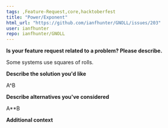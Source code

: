```yaml
---
tags: ,Feature-Request,core,hacktoberfest
title: "Power/Exponent"
html_url: "https://github.com/ianfhunter/GNOLL/issues/203"
user: ianfhunter
repo: ianfhunter/GNOLL
---
```


**Is your feature request related to a problem? Please describe.**
<!-- A clear and concise description of what the problem is. Ex. I'm always frustrated when [...] -->

Some systems use squares of rolls. 

**Describe the solution you'd like**
<!-- A clear and concise description of what you want to happen. Provide an example if possible -->

A^B 

**Describe alternatives you've considered**
<!-- A clear and concise description of any alternative solutions or features you've considered. -->
A**B

**Additional context**
<!-- Add any other context or screenshots about the feature request here. -->

